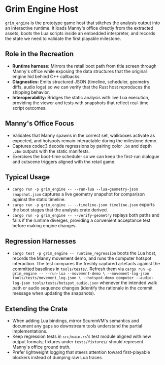# Grim Engine Host

`grim_engine` is the prototype game host that stitches the analysis output into
an interactive runtime. It loads Manny's office directly from the extracted
assets, boots the Lua scripts inside an embedded interpreter, and records the
state we need to validate the first playable milestone.

## Role in the Recreation
- **Runtime harness:** Mirrors the retail boot path from title screen through
  Manny's office while exposing the data structures that the original engine
  hid behind C++ callbacks.
- **Diagnostics:** Emits structured JSON (timeline, scheduler, geometry diffs,
  audio logs) so we can verify that the Rust host reproduces the shipping
  behavior.
- **Interoperability:** Bridges the static analysis with live Lua execution,
  providing the viewer and tests with snapshots that reflect real-time script
  outcomes.

## Manny's Office Focus
- Validates that Manny spawns in the correct set, walkboxes activate as
  expected, and hotspots remain interactable during the milestone demo.
- Captures codec3 decode regressions by pairing color `.bm` and depth `.zbm`
  outputs with the static manifests.
- Exercises the boot-time scheduler so we can keep the first-run dialogue and
  cutscene triggers aligned with the retail game.

## Typical Usage
- `cargo run -p grim_engine -- --run-lua --lua-geometry-json snapshot.json`
  captures a live geometry snapshot for comparison against the static timeline.
- `cargo run -p grim_engine -- --timeline-json timeline.json` exports the boot
  stages that the analysis crate derived.
- `cargo run -p grim_engine -- --verify-geometry` replays both paths and fails
  if the runtime diverges, providing a convenient acceptance test before making
  engine changes.

## Regression Harnesses
- `cargo test -p grim_engine -- runtime_regression` boots the Lua host, records
  the Manny movement demo, and runs the computer hotspot interaction. The test
  compares the freshly captured artefacts against the committed baselines in
  `tools/tests/`. Refresh them via
  `cargo run -p grim_engine -- --run-lua --movement-demo \
  --movement-log-json tools/tests/movement_log.json \
  --hotspot-demo computer --audio-log-json tools/tests/hotspot_audio.json`
  whenever the intended walk path or audio sequence changes (identify the
  rationale in the commit message when updating the snapshots).

## Extending the Crate
- When adding Lua bindings, mirror ScummVM's semantics and document any gaps so
  downstream tools understand the partial implementations.
- Keep regression tests in `src/main.rs`'s test module aligned with new output
  formats; fixtures under `tests/fixtures/` should represent Manny's office
  ground truth.
- Prefer lightweight logging that steers attention toward first-playable
  blockers instead of dumping raw Lua traces.
